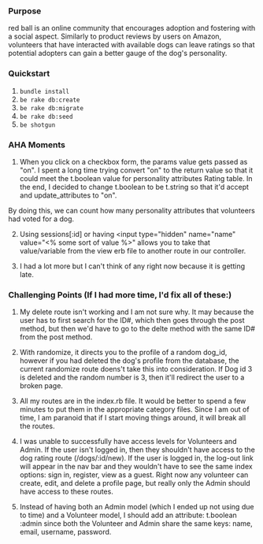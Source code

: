
### Purpose
red ball is an online community that encourages adoption and fostering with a social aspect. Similarly to product reviews by users on Amazon, volunteers that have interacted with available dogs can leave ratings so that potential adopters can gain a better gauge of the dog's personality.

### Quickstart

1.  `bundle install`
2.  `be rake db:create`
3.  `be rake db:migrate`
4.  `be rake db:seed`
5.  `be shotgun`


### AHA Moments

1. When you click on a checkbox form, the params value gets passed as "on". I spent a long time trying convert "on" to the return value so that it could meet the t.boolean value for personality attributes Rating table. In the end, I decided to change t.boolean to be t.string so that it'd accept and update_attributes to "on".

By doing this, we can count how many personality attributes that volunteers had voted for a dog.

2. Using sessions[:id] or having <input type="hidden" name="name" value="<% some sort of value %>" allows you to take that value/variable from the view erb file to another route in our controller.

3. I had a lot more but I can't think of any right now because it is getting late.


### Challenging Points (If I had more time, I'd fix all of these:)
1. My delete route isn't working and I am not sure why. It may because the user has to first search for the ID#, which then goes through the post method, but then we'd have to go to the delte method with the same ID# from the post method.

2. With randomize, it directs you to the profile of a random dog_id, however if you had deleted the dog's profile from the database, the current randomize route doens't take this into consideration. If Dog id 3 is deleted and the random number is 3, then it'll redirect the user to a broken page.

3. All my routes are in the index.rb file. It would be better to spend a few minutes to put them in the appropriate category files. Since I am out of time, I am paranoid that if I start moving things around, it will break all the routes.

4. I was unable to successfully have access levels for Volunteers and Admin. If the user isn't logged in, then they shouldn't have access to the dog rating route (/dogs/:id/new). If the user is logged in, the log-out link will appear in the nav bar and they wouldn't have to see the same index options: sign in, register, view as a guest. Right now any volunteer can create, edit, and delete a profile page, but really only the Admin should have access to these routes.

5. Instead of having both an Admin model (which I ended up not using due to time) and a Volunteer model, I should add an attribute: t.boolean :admin since both the Volunteer and Admin share the same keys: name, email, username, password.



